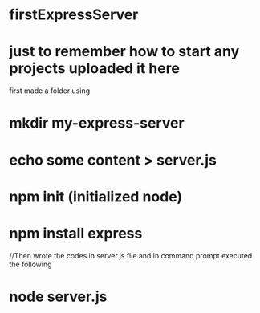 # firstExpressServer
# just to remember how to start any projects uploaded it here
first made a folder using 
# mkdir my-express-server
# echo some content > server.js
# npm init (initialized node)
# npm install express
//Then wrote the codes in server.js file
and in command prompt executed the following
# node server.js
